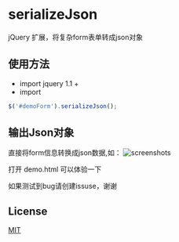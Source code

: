 # serializeJson
jQuery 扩展，将复杂form表单转成json对象

## 使用方法

* import jquery 1.1 +
* import <script src="jquery.serializeJson.js"></script>

``` javascript
$('#demoForm').serializeJson();

```

## 输出Json对象

直接将form信息转换成json数据,如：
![screenshots](https://github.com/ulongx/serializeJson/blob/master/screenshots_1.png?raw=true)

打开 demo.html 可以体验一下

如果测试到bug请创建issuse，谢谢

## License

[MIT](https://tldrlegal.com/license/mit-license)
